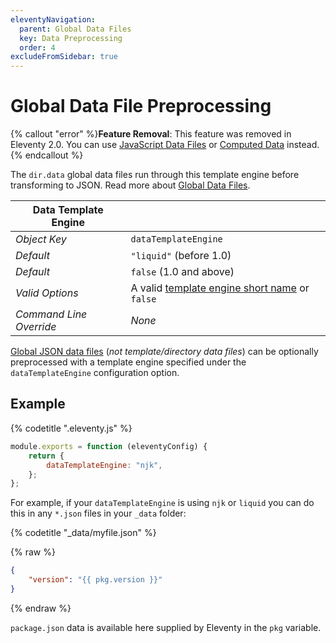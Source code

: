 ```yaml
---
eleventyNavigation:
  parent: Global Data Files
  key: Data Preprocessing
  order: 4
excludeFromSidebar: true
---
```


# Global Data File Preprocessing

{% callout "error" %}<strong>Feature Removal</strong>: This feature was removed in Eleventy 2.0. You can use <a href="/docs/data-js/">JavaScript Data Files</a> or <a href="/docs/data-computed/">Computed Data</a> instead.{% endcallout %}

The `dir.data` global data files run through this template engine before transforming to JSON. Read more about [Global Data Files](/docs/data-global/).

| Data Template Engine    |                                                                   |
| ----------------------- | ----------------------------------------------------------------- |
| _Object Key_            | `dataTemplateEngine`                                              |
| _Default_               | `"liquid"` (before 1.0)                                           |
| _Default_               | `false` (1.0 and above)                                           |
| _Valid Options_         | A valid [template engine short name](/docs/languages/) or `false` |
| _Command Line Override_ | _None_                                                            |

[Global JSON data files](/docs/data-global/) (_not template/directory data files_) can be optionally preprocessed with a template engine specified under the `dataTemplateEngine` configuration option.

## Example

{% codetitle ".eleventy.js" %}

```js
module.exports = function (eleventyConfig) {
	return {
		dataTemplateEngine: "njk",
	};
};
```

For example, if your `dataTemplateEngine` is using `njk` or `liquid` you can do this in any `*.json` files in your `_data` folder:

{% codetitle "_data/myfile.json" %}

{% raw %}

```json
{
	"version": "{{ pkg.version }}"
}
```

{% endraw %}

`package.json` data is available here supplied by Eleventy in the `pkg` variable.
